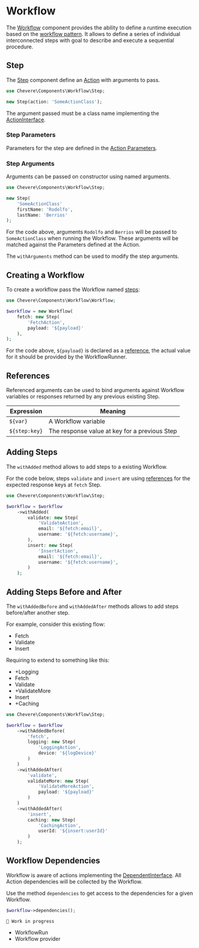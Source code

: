 # Workflow

The [Workflow](../reference/Chevere/Components/Workflow/Workflow.md) component provides the ability to define a runtime execution based on the [workflow pattern](https://en.wikipedia.org/wiki/Workflow_pattern). It allows to define a series of individual interconnected steps with goal to describe and execute a sequential procedure.

## Step

The [Step](../reference/Chevere/Components/Workflow/Step.md) component define an [Action](Action.md) with arguments to pass.

```php
use Chevere\Components\Workflow\Step;

new Step(action: 'SomeActionClass');
```

The argument passed must be a class name implementing the [ActionInterface](../reference/Chevere/Interfaces/Action/ActionInterface.md).

### Step Parameters

Parameters for the step are defined in the [Action Parameters](Action.md#parameters).

### Step Arguments

Arguments can be passed on constructor using named arguments.

```php
use Chevere\Components\Workflow\Step;

new Step(
    'SomeActionClass'
    firstName: 'Rodolfo',
    lastName: 'Berrios'
);
```

For the code above, arguments `Rodolfo` and `Berrios` will be passed to `SomeActionClass` when running the Workflow. These arguments will be matched against the Parameters defined at the Action.

The `withArguments` method can be used to modify the step arguments.

## Creating a Workflow

To create a workflow pass the Workflow named [steps](#step):

```php
use Chevere\Components\Workflow\Workflow;

$workflow = new Workflow(
    fetch: new Step(
        'FetchAction',
        payload: '${payload}'
    ),
);
```

For the code above, `${payload}` is declared as a [reference](#references), the actual value for it should be provided by the WorkflowRunner.

## References

Referenced arguments can be used to bind arguments against Workflow variables or responses returned by any previous existing Step.

| Expression    | Meaning                                       |
| ------------- | --------------------------------------------- |
| `${var}`      | A Workflow variable                           |
| `${step:key}` | The response value at key for a previous Step |

## Adding Steps

The `withAdded` method allows to add steps to a existing Workflow.

For the code below, steps `validate` and `insert` are using [references](#references) for the expected response keys at `fetch` Step.

```php
use Chevere\Components\Workflow\Step;

$workflow = $workflow
    ->withAdded(
        validate: new Step(
            'ValidateAction',
            email: '${fetch:email}',
            username: '${fetch:username}',
        ),
        insert: new Step(
            'InsertAction',
            email: '${fetch:email}',
            username: '${fetch:username}',
        )
    );
```

## Adding Steps Before and After

The `withAddedBefore` and `withAddedAfter` methods allows to add steps before/after another step.

For example, consider this existing flow:

* Fetch
* Validate
* Insert

Requiring to extend to something like this:

* +Logging
* Fetch
* Validate
* +ValidateMore
* Insert
* +Caching

```php
use Chevere\Components\Workflow\Step;

$workflow = $workflow
    ->withAddedBefore(
        'fetch',
        logging: new Step(
            'LoggingAction',
            device: '${logDevice}'
        )
    )
    ->withAddedAfter(
        'validate',
        validateMore: new Step(
            'ValidateMoreAction',
            payload: '${payload}'
        )
    )
    ->withAddedAfter(
        'insert',
        caching: new Step(
            'CachingAction',
            userId: '${insert:userId}'
        )
    );
```

## Workflow Dependencies

Workflow is aware of actions implementing the [DependentInterface](../reference/Chevere/Interfaces/Dependent/DependentInterface.md). All Action dependencies will be collected by the Workflow.

Use the method `dependencies` to get access to the dependencies for a given Workflow.

```php
$workflow->dependencies();
```

`🚧 Work in progress`

* WorkflowRun
* Workflow provider
